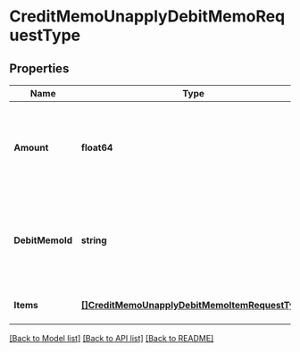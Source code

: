 # CreditMemoUnapplyDebitMemoRequestType

## Properties
Name | Type | Description | Notes
------------ | ------------- | ------------- | -------------
**Amount** | **float64** | The credit memo amount to be unapplied from the debit memo.  | [default to null]
**DebitMemoId** | **string** | The unique ID of the debit memo that the credit memo is unapplied from.  | [default to null]
**Items** | [**[]CreditMemoUnapplyDebitMemoItemRequestType**](CreditMemoUnapplyDebitMemoItemRequestType.md) | Container for items.  | [optional] [default to null]

[[Back to Model list]](../README.md#documentation-for-models) [[Back to API list]](../README.md#documentation-for-api-endpoints) [[Back to README]](../README.md)


